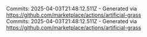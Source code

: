 Commits: 2025-04-03T21:48:12.511Z - Generated via https://github.com/marketplace/actions/artificial-grass
<br>
Commits: 2025-04-03T21:48:12.511Z - Generated via https://github.com/marketplace/actions/artificial-grass
<br>
